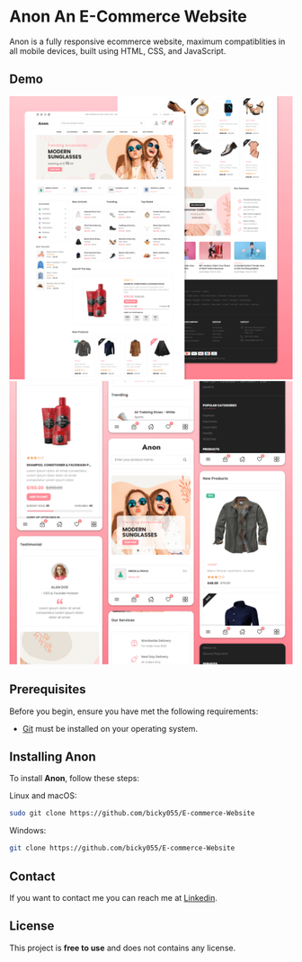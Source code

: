# Anon An E-Commerce Website

Anon is a fully responsive ecommerce website, maximum compatiblities in all mobile devices, built using HTML, CSS, and JavaScript.

## Demo

![Anon Desktop Demo](./website-demo-image/desktop.png "Desktop Demo")
![Anon Mobile Demo](./website-demo-image/mobile.png "Mobile Demo")

## Prerequisites

Before you begin, ensure you have met the following requirements:

- [Git](https://github.com/bicky055/E-commerce-Website "Download Git") must be installed on your operating system.

## Installing Anon

To install **Anon**, follow these steps:

Linux and macOS:

```bash
sudo git clone https://github.com/bicky055/E-commerce-Website
```

Windows:

```bash
git clone https://github.com/bicky055/E-commerce-Website
```

## Contact

If you want to contact me you can reach me at [Linkedin](https://www.linkedin.com/in/bicky-jha%C2%A0-53bb8b1a2/).

## License

This project is **free to use** and does not contains any license.
